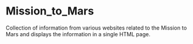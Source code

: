 # Mission_to_Mars
Collection of information from various websites related to the Mission to Mars and displays the information in a single HTML page.
